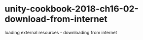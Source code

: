 # unity-cookbook-2018-ch16-02-download-from-internet

loading external resources - downloading from internet
